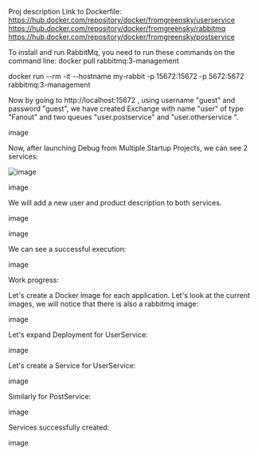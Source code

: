 Proj description 
Link to Dockerfile:
https://hub.docker.com/repository/docker/fromgreensky/userservice
https://hub.docker.com/repository/docker/fromgreensky/rabbitmq
https://hub.docker.com/repository/docker/fromgreensky/postservice

To install and run RabbitMq, you need to run these commands on the command line: docker pull rabbitmq:3-management

docker run --rm -it --hostname my-rabbit -p 15672:15672 -p 5672:5672 rabbitmq:3-management

Now by going to http://localhost:15672 , using username "guest" and password "guest", we have created Exchange with name "user" of type "Fanout" and two queues "user.postservice" and "user.otherservice ".

image

Now, after launching Debug from Multiple Startup Projects, we can see 2 services:

![image](https://user-images.githubusercontent.com/93725278/212024181-be85b86e-71d5-4154-9a29-1c132eebf6bf.png)

image

We will add a new user and product description to both services.

image

image

We can see a successful execution:

image

Work progress:

Let's create a Docker image for each application. Let's look at the current images, we will notice that there is also a rabbitmq image:

image

Let's expand Deployment for UserService:

image

Let's create a Service for UserService:

image

Similarly for PostService:

image

Services successfully created:

image
